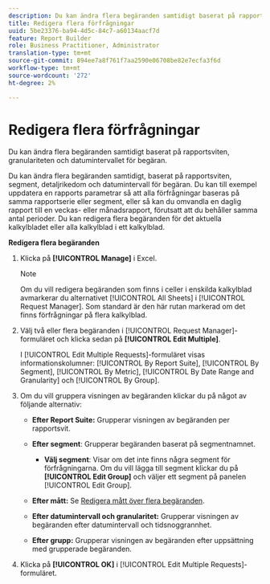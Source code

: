 ```yaml
---
description: Du kan ändra flera begäranden samtidigt baserat på rapportsviten, granulariteten och datumintervallet för begäran.
title: Redigera flera förfrågningar
uuid: 5be23376-ba94-4d5c-84c7-a60134aacf7d
feature: Report Builder
role: Business Practitioner, Administrator
translation-type: tm+mt
source-git-commit: 894ee7a8f761f7aa2590e06708be82e7ecfa3f6d
workflow-type: tm+mt
source-wordcount: '272'
ht-degree: 2%

---
```



# Redigera flera förfrågningar

Du kan ändra flera begäranden samtidigt baserat på rapportsviten, granulariteten och datumintervallet för begäran.

Du kan ändra flera begäranden samtidigt, baserat på rapportsviten, segment, detaljrikedom och datumintervall för begäran. Du kan till exempel uppdatera en rapports parametrar så att alla förfrågningar baseras på samma rapportserie eller segment, eller så kan du omvandla en daglig rapport till en veckas- eller månadsrapport, förutsatt att du behåller samma antal perioder. Du kan redigera flera begäranden för det aktuella kalkylbladet eller alla kalkylblad i ett kalkylblad.

**Redigera flera begäranden**

1. Klicka på **[!UICONTROL Manage]** i Excel.

   >[!NOTE]
   >
   >Om du vill redigera begäranden som finns i celler i enskilda kalkylblad avmarkerar du alternativet [!UICONTROL All Sheets] i [!UICONTROL Request Manager]. Som standard är den här rutan markerad om det finns förfrågningar på flera kalkylblad.

1. Välj två eller flera begäranden i [!UICONTROL Request Manager]-formuläret och klicka sedan på **[!UICONTROL Edit Multiple]**.

   I [!UICONTROL Edit Multiple Requests]-formuläret visas informationskolumner: [!UICONTROL By Report Suite], [!UICONTROL By Segment], [!UICONTROL By Metric], [!UICONTROL By Date Range and Granularity] och [!UICONTROL By Group].
1. Om du vill gruppera visningen av begäranden klickar du på något av följande alternativ:

   * **Efter Report Suite:** Grupperar visningen av begäranden per rapportsvit.
   * **Efter segment**: Grupperar begäranden baserat på segmentnamnet.

      * **Välj segment**: Visar om det inte finns några segment för förfrågningarna. Om du vill lägga till segment klickar du på **[!UICONTROL Edit Group]** och väljer ett segment på panelen [!UICONTROL Edit Group].
   * **Efter mått:** Se  [Redigera mått över flera begäranden](/help/analyze/report-builder/manage-requests/edit-multiple-metrics.md).

   * **Efter datumintervall och granularitet:** Grupperar visningen av begäranden efter datumintervall och tidsnoggrannhet.
   * **Efter grupp:** Grupperar visningen av begäranden efter uppsättning med grupperade begäranden.


1. Klicka på **[!UICONTROL OK]** i [!UICONTROL Edit Multiple Requests]-formuläret.
